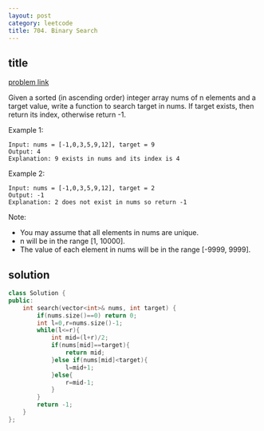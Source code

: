 ```yaml
---
layout: post
category: leetcode
title: 704. Binary Search
---
```


## title
[problem link](https://leetcode.com/problems/binary-search/description/)

Given a sorted (in ascending order) integer array nums of n elements and a target value, write a function to search target in nums. If target exists, then return its index, otherwise return -1.


Example 1:

	Input: nums = [-1,0,3,5,9,12], target = 9
	Output: 4
	Explanation: 9 exists in nums and its index is 4

Example 2:

	Input: nums = [-1,0,3,5,9,12], target = 2
	Output: -1
	Explanation: 2 does not exist in nums so return -1
 

Note:

- You may assume that all elements in nums are unique.
- n will be in the range [1, 10000].
- The value of each element in nums will be in the range [-9999, 9999].

## solution

```c++
class Solution {
public:
    int search(vector<int>& nums, int target) {
        if(nums.size()==0) return 0;
        int l=0,r=nums.size()-1;
        while(l<=r){
            int mid=(l+r)/2;
            if(nums[mid]==target){
                return mid;
            }else if(nums[mid]<target){
                l=mid+1;
            }else{
                r=mid-1;
            }
        }
        return -1;
    }
};

```